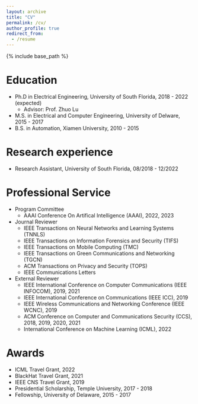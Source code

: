 ```yaml
---
layout: archive
title: "CV"
permalink: /cv/
author_profile: true
redirect_from:
  - /resume
---
```


{% include base_path %}

Education
======
* Ph.D in Electrical Engineering, University of South Florida, 2018 - 2022 (expected)
  * Advisor: Prof. Zhuo Lu 
* M.S. in Electrical and Computer Engineering, University of Delware, 2015 - 2017
* B.S. in Automation, Xiamen University, 2010 - 2015


Research experience
======
* Research Assistant, University of South Florida, 08/2018 - 12/2022
  
Professional Service
======
* Program Committee
  * AAAI Conference On Artifical Intelligence (AAAI), 2022, 2023
* Journal Reviewer
  * IEEE Transactions on Neural Networks and Learning Systems (TNNLS)
  * IEEE Transactions on Information Forensics and Security (TIFS)
  * IEEE Transactions on Mobile Computing (TMC)
  * IEEE Transactions on Green Communications and Networking (TGCN)
  * ACM Transactions on Privacy and Security (TOPS)
  * IEEE Communications Letters
* External Reviewer
  * IEEE International Conference on Computer Communications (IEEE INFOCOM), 2019, 2021
  * IEEE International Conference on Communications (IEEE ICC), 2019
  * IEEE Wireless Communications and Networking Conference (IEEE WCNC), 2019
  * ACM Conference on Computer and Communications Security (CCS), 2018, 2019, 2020, 2021
  * International Conference on Machine Learning (ICML), 2022


Awards
======
* ICML Travel Grant, 2022
* BlackHat Travel Grant, 2021
* IEEE CNS Travel Grant, 2019
* Presidential Scholarship, Temple University, 2017 - 2018
* Fellowship, University of Delaware, 2015 - 2017
  
